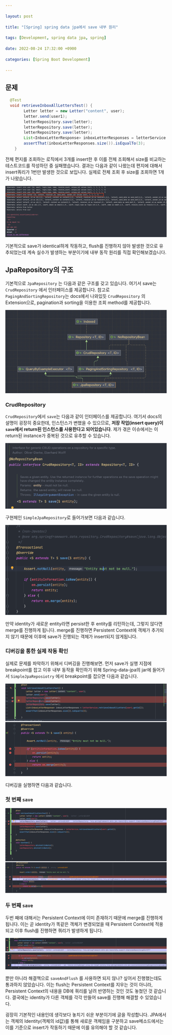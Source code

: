 ```yaml
---

layout: post

title: "[Spring] spring data jpa에서 save 내부 원리"

tags: [Development, spring data jpa, spring]

date: 2022-08-24 17:32:00 +0900

categories: [Spring Boot Development]

---
```




## 문제

```java
  @Test
  void retrieveInboxAllLettersTest() {
        Letter letter = new Letter("content", user);
        letter.send(user1);
        letterRepository.save(letter);
        letterRepository.save(letter);
        letterRepository.save(letter);
        List<InboxLetterResponse> inboxLetterResponses = letterService.retrieveInboxAllLetters(user1.getId());
        assertThat(inboxLetterResponses.size()).isEqualTo(3);
    }
```

전체 편지를 조회하는 로직에서 3개를 insert한 후 이를 전체 조회해서 size를 비교하는 테스트코드를 작성하던 중 실패했습니다. 결과는 다음과 같이 나왔는데 편지에 대해서 insert쿼리가 1번만 발생한 것으로 보입니다. 실제로 전체 조회 후 size를 조회하면 1개가 나왔습니다. 

<img src="https://raw.githubusercontent.com/ChoiEungi/git-blog-image/upload/2022-08-24-17%3A24%3A00.png">

기본적으로 save가 identical하게 작동하고, flush를 진행하지 않아 발생한 것으로 유추되었는데 계속 실수가 발생하는 부분이기에 내부 동작 원리를 직접 확인해보겠습니다.

## JpaRepository의 구조

기본적으로 `JpaRepository` 는 다음과 같은 구조를 갖고 있습니다. 여기서 save는 `CrudRepository` 에서 인터페이스를 제공합니다. 참고로 `PagingAndSortingRepository`는 docs에서 나와있듯 `CrudRepository` 의 Extension으로, pagination과 sorting을 이용한 조회 method를 제공합니다. 

<img src="https://raw.githubusercontent.com/ChoiEungi/git-blog-image/upload/2022-08-24-17%3A24%3A29.png">

### CrudRepository

`CrudRepository`에서 `save`는 다음과 같이 인터페이스를 제공합니다. 여기서 docs의 설명이 굉장히 중요한데, 인스턴스가 변했을 수 있으므로, **저장 작업(insert query)이 `save`에서 return된 인스턴스를 사용한다고 되어있습니다**. 제가 겪은 이슈에서는 이 return된 instance가 중복된 것으로 유추할 수 있습니다. 

<img src="https://raw.githubusercontent.com/ChoiEungi/git-blog-image/upload/2022-08-24-17%3A24%3A49.png">

구현체인 `SimpleJpaRepository`로 들어가보면 다음과 같습니다. 

<img src="https://raw.githubusercontent.com/ChoiEungi/git-blog-image/upload/2022-08-24-17%3A25%3A12.png">

만약 identity가 새로운 entity라면 persist한 후 entity를 리턴하는데, 그렇지 않다면 merge를 진행하게 됩니다. merge를 진행하면 Persistent Context에 객체가 추가되지 않기 때문에 이후에 save가 진행되는 객체가 insert되지 않게됩니다.

### 디버깅을 통한 실제 작동 확인

 실제로 문제를 파악하기 위해서 디버깅을 진행해보면. 먼저 save가 실행 지점에 breakpoint를 잡고 이후 내부 동작을 확인하기 위해 Spring-data-jpa의 jar에 들어가서 `SimpleJpaReposiotry` 에서 breakpoint를 잡으면 다음과 같습니다.

<img src="https://raw.githubusercontent.com/ChoiEungi/git-blog-image/upload/2022-08-24-17%3A35%3A20.png">

<img src="https://raw.githubusercontent.com/ChoiEungi/git-blog-image/upload/2022-08-24-17%3A36%3A20.png">



디버깅을 실행하면 다음과 같습니다.

### 첫 번째 `save`

<img src="https://raw.githubusercontent.com/ChoiEungi/git-blog-image/upload/2022-08-24-17%3A26%3A32.png">

<img src="https://raw.githubusercontent.com/ChoiEungi/git-blog-image/upload/2022-08-24-17%3A26%3A50.png">

### 두 번째 `save`

두번 째에 대해서는 Persistent Context에 이미 존재하기 때문에 merge를 진행하게 됩니다. 이는 곧 identity가 똑같은 객체가 변경되었을 때 Persistent Context에 적용되고 이후 flush를 진행하면 쿼리가 발생하게 됩니다.

<img src="https://raw.githubusercontent.com/ChoiEungi/git-blog-image/upload/2022-08-24-17%3A27%3A16.png">

<img src="https://raw.githubusercontent.com/ChoiEungi/git-blog-image/upload/2022-08-24-17%3A27%3A32.png">

뿐만 아니라 해결책으로 `saveAndFlush` 를 사용하면 되지 않나? 싶어서 진행했는데도 통과하지 않았습니다. 이는 flush는 Persistent Context를 지우는 것이 아니라, Persistent Context의 내용을 DB에 쿼리를 날려 반영하는 것인 것도 놓쳤던 것 같습니다. 결국에는 identity가 다른 객체를 각각 만들어 save를 진행해 해결할 수 있었습니다. 

굉장히 기본적인 내용인데 생각보다 놓치기 쉬운 부분이기에 글을 작성합니다. JPA에서는 객체의 Identity(객체의 id값)를 통해 새로운 객체임을 구분하고 save메소드에서는 이를 기준으로 insert가 작동하기 때문에 이를 유의해야 할 것 같습니다.